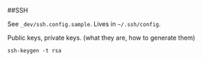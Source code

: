 ##SSH

See `_dev/ssh.config.sample`. Lives in `~/.ssh/config`.

Public keys, private keys. (what they are, how to generate them)

```
ssh-keygen -t rsa
```